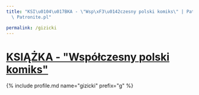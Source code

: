 ```yaml
---
title: "KSI\u0104\u017BKA - \"Wsp\xF3\u0142czesny polski komiks\" | Patromierz - statystyki\
  \ Patronite.pl"

permalink: /gizicki
---
```


# [KSIĄŻKA - "Współczesny polski komiks"](https://patronite.pl/gizicki)

{% include profile.md name="gizicki" prefix="g" %}
